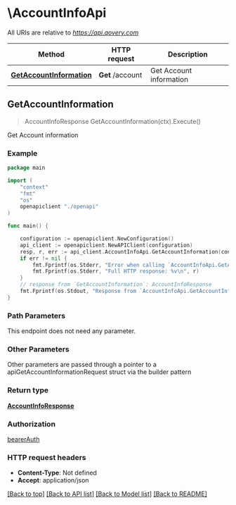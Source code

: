 # \AccountInfoApi

All URIs are relative to *https://api.qovery.com*

Method | HTTP request | Description
------------- | ------------- | -------------
[**GetAccountInformation**](AccountInfoApi.md#GetAccountInformation) | **Get** /account | Get Account information



## GetAccountInformation

> AccountInfoResponse GetAccountInformation(ctx).Execute()

Get Account information

### Example

```go
package main

import (
    "context"
    "fmt"
    "os"
    openapiclient "./openapi"
)

func main() {

    configuration := openapiclient.NewConfiguration()
    api_client := openapiclient.NewAPIClient(configuration)
    resp, r, err := api_client.AccountInfoApi.GetAccountInformation(context.Background()).Execute()
    if err != nil {
        fmt.Fprintf(os.Stderr, "Error when calling `AccountInfoApi.GetAccountInformation``: %v\n", err)
        fmt.Fprintf(os.Stderr, "Full HTTP response: %v\n", r)
    }
    // response from `GetAccountInformation`: AccountInfoResponse
    fmt.Fprintf(os.Stdout, "Response from `AccountInfoApi.GetAccountInformation`: %v\n", resp)
}
```

### Path Parameters

This endpoint does not need any parameter.

### Other Parameters

Other parameters are passed through a pointer to a apiGetAccountInformationRequest struct via the builder pattern


### Return type

[**AccountInfoResponse**](AccountInfoResponse.md)

### Authorization

[bearerAuth](../README.md#bearerAuth)

### HTTP request headers

- **Content-Type**: Not defined
- **Accept**: application/json

[[Back to top]](#) [[Back to API list]](../README.md#documentation-for-api-endpoints)
[[Back to Model list]](../README.md#documentation-for-models)
[[Back to README]](../README.md)

